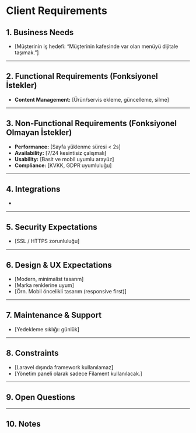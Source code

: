 # Client Requirements

## 1. Business Needs

- [Müşterinin iş hedefi: “Müşterinin kafesinde var olan menüyü dijitale taşımak.”]

---

## 2. Functional Requirements (Fonksiyonel İstekler)

- **Content Management:** [Ürün/servis ekleme, güncelleme, silme]
---

## 3. Non-Functional Requirements (Fonksiyonel Olmayan İstekler)

- **Performance:** [Sayfa yüklenme süresi < 2s]
- **Availability:** [7/24 kesintisiz çalışmalı]
- **Usability:** [Basit ve mobil uyumlu arayüz]
- **Compliance:** [KVKK, GDPR uyumluluğu]

---

## 4. Integrations

-

---

## 5. Security Expectations

- [SSL / HTTPS zorunluluğu]

---

## 6. Design & UX Expectations

- [Modern, minimalist tasarım]
- [Marka renklerine uyum]
- [Örn. Mobil öncelikli tasarım (responsive first)]

---

## 7. Maintenance & Support


- [Yedekleme sıklığı: günlük]

---

## 8. Constraints


- [Laravel dışında framework kullanılamaz]
- [Yönetim paneli olarak sadece Filament kullanılacak.]


---

## 9. Open Questions



---

## 10. Notes

